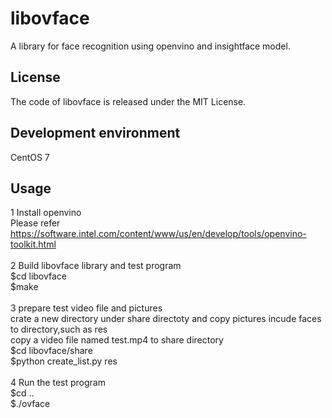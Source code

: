 # libovface
A library for face recognition using openvino and insightface model.

## License
The code of libovface is released under the MIT License. 

## Development environment
CentOS 7

## Usage
1 Install openvino<br>
Please refer https://software.intel.com/content/www/us/en/develop/tools/openvino-toolkit.html<br>
<br>
2 Build libovface library and test program<br>
$cd libovface<br>
$make<br>
<br>
3 prepare test video file and pictures<br>
crate a new directory under share directoty and copy pictures incude faces to directory,such as res<br>
copy a video file named test.mp4 to share directory<br>
$cd libovface/share<br>
$python create_list.py res<br>
<br>
4 Run the test program<br>
$cd ..<br>
$./ovface<br>
